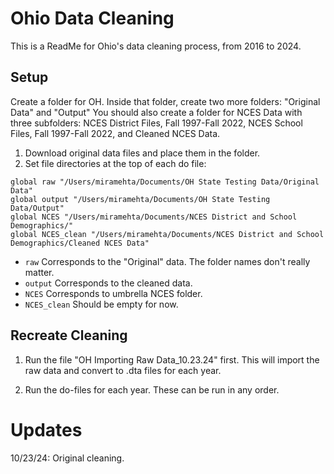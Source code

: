 # Ohio Data Cleaning

This is a ReadMe for Ohio's data cleaning process, from 2016 to 2024.

## Setup

Create a folder for OH. Inside that folder, create two more folders: "Original Data" and "Output"
You should also create a folder for NCES Data with three subfolders: NCES District Files, Fall 1997-Fall 2022,
NCES School Files, Fall 1997-Fall 2022, and Cleaned NCES Data.

1.  Download original data files and place them in the folder.
2.  Set file directories at the top of each do file:

```         
global raw "/Users/miramehta/Documents/OH State Testing Data/Original Data"
global output "/Users/miramehta/Documents/OH State Testing Data/Output"
global NCES "/Users/miramehta/Documents/NCES District and School Demographics/"
global NCES_clean "/Users/miramehta/Documents/NCES District and School Demographics/Cleaned NCES Data"
```

-   `raw` Corresponds to the "Original" data. The folder names don't really matter.
-   `output` Corresponds to the cleaned data.
-   `NCES` Corresponds to umbrella NCES folder.
-   `NCES_clean` Should be empty for now.

## Recreate Cleaning

1. Run the file "OH Importing Raw Data_10.23.24" first.  This will import the raw data and convert to .dta files for each year.

2. Run the do-files for each year.  These can be run in any order.

# Updates
10/23/24: Original cleaning.